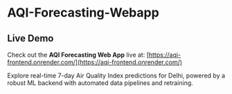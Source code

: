 # AQI-Forecasting-Webapp
## Live Demo

Check out the **AQI Forecasting Web App** live at: [https://aqi-frontend.onrender.com/](https://aqi-frontend.onrender.com/)

Explore real-time 7-day Air Quality Index predictions for Delhi, powered by a robust ML backend with automated data pipelines and retraining.